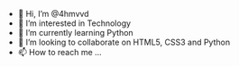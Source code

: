 - 👋 Hi, I’m @4hmvvd
- 👀 I’m interested in Technology
- 🌱 I’m currently learning Python
- 💞️ I’m looking to collaborate on HTML5, CSS3 and Python
- 📫 How to reach me ...



<!---
4hmvvd/4hmvvd is a ✨ special ✨ repository because its `README.md` (this file) appears on your GitHub profile.
You can click the Preview link to take a look at your changes.
--->
